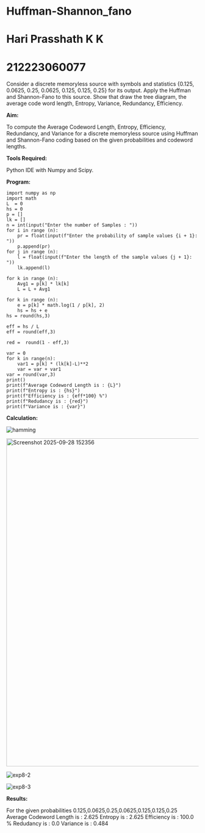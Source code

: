# Huffman-Shannon_fano
# Hari Prasshath K K
# 212223060077
Consider a discrete memoryless source with symbols and statistics {0.125, 0.0625, 0.25, 0.0625, 0.125, 0.125, 0.25} for its output. 
Apply the Huffman and Shannon-Fano to this source. 
Show that draw the tree diagram, the average code word length, Entropy, Variance, Redundancy, Efficiency.

**Aim:**

To compute the Average Codeword Length, Entropy, Efficiency, Redundancy, and Variance for a discrete memoryless source using Huffman and Shannon-Fano coding based on the given probabilities and codeword lengths.

**Tools Required:**

Python IDE with Numpy and Scipy.

**Program:**
```
import numpy as np
import math 
L  = 0
hs = 0
p = []
lk = []
n = int(input("Enter the number of Samples : "))
for i in range (n): 
    pr = float(input(f"Enter the probability of sample values {i + 1}: "))  
    p.append(pr)
for j in range (n): 
    l = float(input(f"Enter the length of the sample values {j + 1}: "))  
    lk.append(l)

for k in range (n):
    Avg1 = p[k] * lk[k]
    L = L + Avg1

for k in range (n):
    e = p[k] * math.log(1 / p[k], 2)
    hs = hs + e
hs = round(hs,3)

eff = hs / L
eff = round(eff,3)

red =  round(1 - eff,3) 

var = 0
for k in range(n):
    var1 = p[k] * (lk[k]-L)**2
    var = var + var1
var = round(var,3)
print()
print(f"Average Codeword Length is : {L}")
print(f"Entropy is : {hs}")
print(f"Efficiency is : {eff*100} %")
print(f"Redudancy is : {red}")
print(f"Variance is : {var}")
```

**Calculation:**

![hamming](https://github.com/user-attachments/assets/9dc29f8c-fe60-43bc-aac8-78e94704a0ae)

<img width="533" height="860" alt="Screenshot 2025-09-28 152356" src="https://github.com/user-attachments/assets/abdab0f0-cb9d-4d0a-9f1e-f0832198e1f9" />

![exp8-2](https://github.com/user-attachments/assets/7ce6b32d-43c5-4af7-9eb5-41cad708e3f0)

![exp8-3](https://github.com/user-attachments/assets/c0fcc857-e19e-4ba1-aa8e-7e4447d2cc8d)

**Results:**

For the given probabilities 0.125,0.0625,0.25,0.0625,0.125,0.125,0.25 Average Codeword Length is : 2.625 Entropy is : 2.625 Efficiency is : 100.0 % Redudancy is : 0.0 Variance is : 0.484
